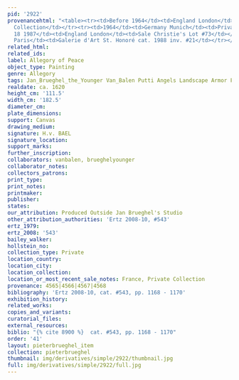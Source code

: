 ```yaml
---
pid: '2922'
provenancehtml: "<table><tr><td>Before 1964</td><td>England London</td><td>Private
  Collection</td></tr><tr><td>1964</td><td>Germany Munich</td><td>Private Collection</td></tr><tr><td>Dec
  18 1987</td><td>England London</td><td>Sale Christie's Lot #73</td></tr><tr><td>1988</td><td>France
  Paris</td><td>Galerie d'Art St. Honoré cat. 1988 inv. #21</td></tr></table>"
related_html:
related_ids:
label: Allegory of Peace
object_type: Painting
genre: Allegory
tags: Jan_Brueghel_the_Younger Van_Balen Putti Angels Landscape Armor Flowers Fruit
realdate: ca. 1620
height_cm: '111.5'
width_cm: '182.5'
diameter_cm:
plate_dimensions:
support: Canvas
drawing_medium:
signature: H.v. BAEL
signature_location:
support_marks:
further_inscription:
collaborators: vanbalen, brueghelyounger
collaborator_notes:
collectors_patrons:
print_type:
print_notes:
printmaker:
publisher:
states:
our_attribution: Produced Outside Jan Brueghel's Studio
other_attribution_authorities: 'Ertz 2008-10, #543'
ertz_1979:
ertz_2008: '543'
bailey_walker:
hollstein_no:
collection_type: Private
location_country:
location_city:
location_collection:
location_or_most_recent_sale_notes: France, Private Collection
provenance: 4565|4566|4567|4568
bibliography: 'Ertz 2008-10, cat. #543, pp. 1168 - 1170'
exhibition_history:
related_works:
copies_and_variants:
curatorial_files:
external_resources:
biblio: "{% cite 8900 %}  cat. #543, pp. 1168 - 1170"
order: '41'
layout: pieterbrueghel_item
collection: pieterbrueghel
thumbnail: img/derivatives/simple/2922/thumbnail.jpg
full: img/derivatives/simple/2922/full.jpg
---
```

